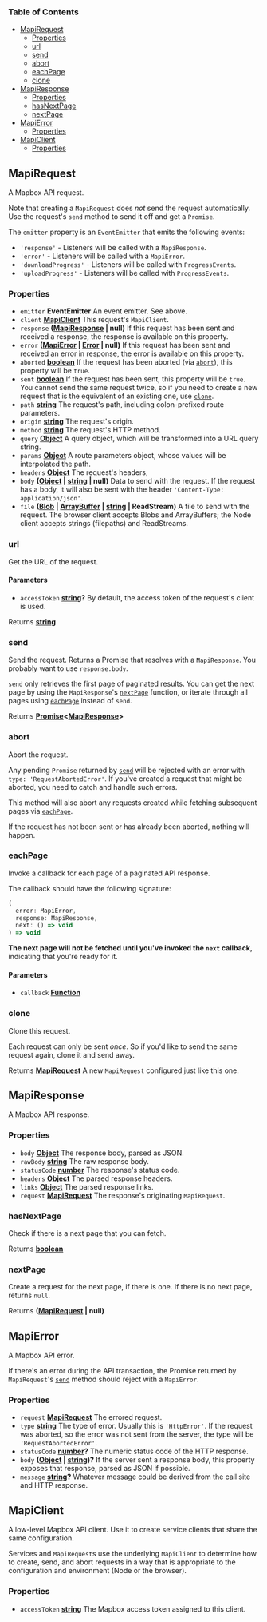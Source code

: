 <!-- Generated by documentation.js. Update this documentation by updating the source code. -->

### Table of Contents

- [MapiRequest](#mapirequest)
  - [Properties](#properties)
  - [url](#url)
  - [send](#send)
  - [abort](#abort)
  - [eachPage](#eachpage)
  - [clone](#clone)
- [MapiResponse](#mapiresponse)
  - [Properties](#properties-1)
  - [hasNextPage](#hasnextpage)
  - [nextPage](#nextpage)
- [MapiError](#mapierror)
  - [Properties](#properties-2)
- [MapiClient](#mapiclient)
  - [Properties](#properties-3)

## MapiRequest

A Mapbox API request.

Note that creating a `MapiRequest` does *not* send the request automatically.
Use the request's `send` method to send it off and get a `Promise`.

The `emitter` property is an `EventEmitter` that emits the following events:

- `'response'` - Listeners will be called with a `MapiResponse`.
- `'error'` - Listeners will be called with a `MapiError`.
- `'downloadProgress'` - Listeners will be called with `ProgressEvents`.
- `'uploadProgress'` - Listeners will be called with `ProgressEvents`.

### Properties

- `emitter` **EventEmitter** An event emitter. See above.
- `client` **[MapiClient][18]** This request's `MapiClient`.
- `response` **([MapiResponse][19] | null)** If this request has been sent and received
    a response, the response is available on this property.
- `error` **([MapiError][20] \| [Error][21] | null)** If this request has been sent and
    received an error in response, the error is available on this property.
- `aborted` **[boolean][22]** If the request has been aborted
    (via [`abort`][6]), this property will be `true`.
- `sent` **[boolean][22]** If the request has been sent, this property will
    be `true`. You cannot send the same request twice, so if you need to create
    a new request that is the equivalent of an existing one, use
    [`clone`][9].
- `path` **[string][23]** The request's path, including colon-prefixed route
    parameters.
- `origin` **[string][23]** The request's origin.
- `method` **[string][23]** The request's HTTP method.
- `query` **[Object][24]** A query object, which will be transformed into
    a URL query string.
- `params` **[Object][24]** A route parameters object, whose values will
    be interpolated the path.
- `headers` **[Object][24]** The request's headers,
- `body` **([Object][24] \| [string][23] | null)** Data to send with the request.
    If the request has a body, it will also be sent with the header
    `'Content-Type: application/json'`.
- `file` **([Blob][25] \| [ArrayBuffer][26] \| [string][23] | ReadStream)** A file to
    send with the request. The browser client accepts Blobs and ArrayBuffers;
    the Node client accepts strings (filepaths) and ReadStreams.

### url

Get the URL of the request.

#### Parameters

- `accessToken` **[string][23]?** By default, the access token of the request's
    client is used.

Returns **[string][23]** 

### send

Send the request. Returns a Promise that resolves with a `MapiResponse`.
You probably want to use `response.body`.

`send` only retrieves the first page of paginated results. You can get
the next page by using the `MapiResponse`'s [`nextPage`][13]
function, or iterate through all pages using [`eachPage`][7]
instead of `send`.

Returns **[Promise][27]&lt;[MapiResponse][19]>** 

### abort

Abort the request.

Any pending `Promise` returned by [`send`][5] will be rejected with
an error with `type: 'RequestAbortedError'`. If you've created a request
that might be aborted, you need to catch and handle such errors.

This method will also abort any requests created while fetching subsequent
pages via [`eachPage`][7].

If the request has not been sent or has already been aborted, nothing
will happen.

### eachPage

Invoke a callback for each page of a paginated API response.

The callback should have the following signature:

```js
(
  error: MapiError,
  response: MapiResponse,
  next: () => void
) => void
```

**The next page will not be fetched until you've invoked the
`next` callback**, indicating that you're ready for it.

#### Parameters

- `callback` **[Function][28]** 

### clone

Clone this request.

Each request can only be sent *once*. So if you'd like to send the
same request again, clone it and send away.

Returns **[MapiRequest][29]** A new `MapiRequest` configured just like this one.

## MapiResponse

A Mapbox API response.

### Properties

- `body` **[Object][24]** The response body, parsed as JSON.
- `rawBody` **[string][23]** The raw response body.
- `statusCode` **[number][30]** The response's status code.
- `headers` **[Object][24]** The parsed response headers.
- `links` **[Object][24]** The parsed response links.
- `request` **[MapiRequest][29]** The response's originating `MapiRequest`.

### hasNextPage

Check if there is a next page that you can fetch.

Returns **[boolean][22]** 

### nextPage

Create a request for the next page, if there is one.
If there is no next page, returns `null`.

Returns **([MapiRequest][29] | null)** 

## MapiError

A Mapbox API error.

If there's an error during the API transaction,
the Promise returned by `MapiRequest`'s [`send`][5]
method should reject with a `MapiError`.

### Properties

- `request` **[MapiRequest][29]** The errored request.
- `type` **[string][23]** The type of error. Usually this is `'HttpError'`.
    If the request was aborted, so the error was
    not sent from the server, the type will be
    `'RequestAbortedError'`.
- `statusCode` **[number][30]?** The numeric status code of
    the HTTP response.
- `body` **([Object][24] \| [string][23])?** If the server sent a response body,
    this property exposes that response, parsed as JSON if possible.
- `message` **[string][23]?** Whatever message could be derived from the
    call site and HTTP response.

## MapiClient

A low-level Mapbox API client. Use it to create service clients
that share the same configuration.

Services and `MapiRequest`s use the underlying `MapiClient` to
determine how to create, send, and abort requests in a way
that is appropriate to the configuration and environment
(Node or the browser).

### Properties

- `accessToken` **[string][23]** The Mapbox access token assigned
    to this client.

[1]: #mapirequest

[2]: #properties

[3]: #url

[4]: #parameters

[5]: #send

[6]: #abort

[7]: #eachpage

[8]: #parameters-1

[9]: #clone

[10]: #mapiresponse

[11]: #properties-1

[12]: #hasnextpage

[13]: #nextpage

[14]: #mapierror

[15]: #properties-2

[16]: #mapiclient

[17]: #properties-3

[18]: #mapiclient

[19]: #mapiresponse

[20]: #mapierror

[21]: https://developer.mozilla.org/docs/Web/JavaScript/Reference/Global_Objects/Error

[22]: https://developer.mozilla.org/docs/Web/JavaScript/Reference/Global_Objects/Boolean

[23]: https://developer.mozilla.org/docs/Web/JavaScript/Reference/Global_Objects/String

[24]: https://developer.mozilla.org/docs/Web/JavaScript/Reference/Global_Objects/Object

[25]: https://developer.mozilla.org/docs/Web/API/Blob

[26]: https://developer.mozilla.org/docs/Web/JavaScript/Reference/Global_Objects/ArrayBuffer

[27]: https://developer.mozilla.org/docs/Web/JavaScript/Reference/Global_Objects/Promise

[28]: https://developer.mozilla.org/docs/Web/JavaScript/Reference/Statements/function

[29]: #mapirequest

[30]: https://developer.mozilla.org/docs/Web/JavaScript/Reference/Global_Objects/Number
